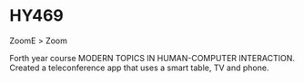 # HY469
ZoomΕ > Zoom

Forth year course MODERN TOPICS IN HUMAN-COMPUTER INTERACTION. Created a teleconference app that uses a smart table, TV and phone.  

